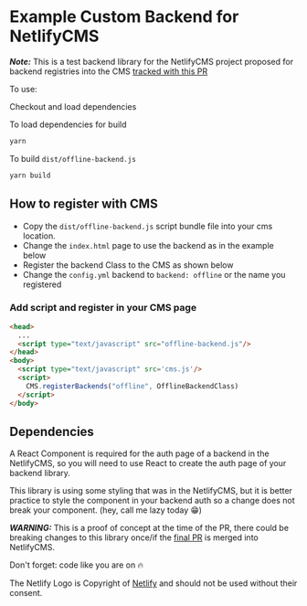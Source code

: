 # Example Custom Backend for NetlifyCMS

***Note:*** This is a test backend library for the NetlifyCMS project proposed for backend registries into the CMS [tracked with this PR][1]

To use:

Checkout and load dependencies

To load dependencies for build

```bash
yarn
```

To build `dist/offline-backend.js`

```bash
yarn build
```

## How to register with CMS

  - Copy the `dist/offline-backend.js` script bundle file into your cms location.
  - Change the `index.html` page to use the backend as in the example below
  - Register the backend Class to the CMS as shown below
  - Change the `config.yml` backend to `backend: offline` or the name you registered

### Add script and register in your CMS page

```html
<head>
  ...
  <script type="text/javascript" src="offline-backend.js"/>
</head>
<body>
  <script type="text/javascript" src='cms.js'/>
  <script>
    CMS.registerBackends("offline", OfflineBackendClass)
  </script>
</body>
```

## Dependencies

A React Component is required for the auth page of a backend in the NetlifyCMS, so you will need to use React to create the auth page of your backend library.

This library is using some styling that was in the NetlifyCMS, but it is better practice to style the component in your backend auth so a change does not break your component. (hey, call me lazy today 😁)

***WARNING:*** This is a proof of concept at the time of the PR, there could be breaking changes to this library once/if the [final PR][1] is merged into NetlifyCMS.

Don't forget: code like you are on 🔥

The Netlify Logo is Copyright of [Netlify][2] and should not be used without their consent.

[1]: https://github.com/netlify/netlify-cms/pull/1011
[2]: https://www.netlify.com/
